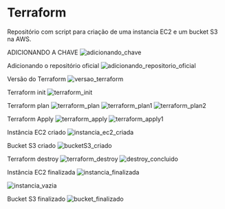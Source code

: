 # Terraform
Repositório com script para criação de uma instancia EC2 e um bucket S3 na AWS.


ADICIONANDO A CHAVE
![adicionando_chave](https://github.com/EmilleFeliciano/Terraform/assets/99232463/901fa607-ca04-4ab8-8132-9b8c8f6c26cd)

Adicionando o repositório oficial
![adicionando_repositorio_oficial](https://github.com/EmilleFeliciano/Terraform/assets/99232463/89d8c7c9-efd0-4497-b6f2-0a0ccca5ae7f)

Versão do Terraform
![versao_terraform](https://github.com/EmilleFeliciano/Terraform/assets/99232463/3798b87d-deaf-42f1-b0c2-e116d658aba9)

Terraform init
![terraform_init](https://github.com/EmilleFeliciano/Terraform/assets/99232463/5693667b-6794-4bb3-9eb6-edd1848e45a2)

Terraform plan
![terraform_plan](https://github.com/EmilleFeliciano/Terraform/assets/99232463/83a052d2-af5e-4bfc-b765-a75469ac3e60)
![terraform_plan1](https://github.com/EmilleFeliciano/Terraform/assets/99232463/37644569-4875-4b67-995d-4318dc68ae5a)
![terraform_plan2](https://github.com/EmilleFeliciano/Terraform/assets/99232463/9c3aa2ce-cf4f-42e1-9e80-e14529b42204)

Terraform Apply
![terraform_apply](https://github.com/EmilleFeliciano/Terraform/assets/99232463/e69f6ac2-a367-4892-80f5-0d55624ccfbe)
![terraform_apply1](https://github.com/EmilleFeliciano/Terraform/assets/99232463/9ae60b7f-84f8-45af-9c88-05dd481663ea)

Instância EC2 criado
![instancia_ec2_criada](https://github.com/EmilleFeliciano/Terraform/assets/99232463/1b53297b-9476-40ed-8c7d-ed50c8419b76)

Bucket S3 criado
![bucketS3_criado](https://github.com/EmilleFeliciano/Terraform/assets/99232463/494c6f15-7ae8-4178-9c49-e8cb97aa6462)

Terraform destroy
![terraform_destroy](https://github.com/EmilleFeliciano/Terraform/assets/99232463/2ffcdd6d-5085-445c-ae5a-1fd8d4aa72c4)
![destroy_concluido](https://github.com/EmilleFeliciano/Terraform/assets/99232463/e11814ec-5073-40b0-92bf-2763d97288cf)

Instância EC2 finalizada
![instancia_finalizada](https://github.com/EmilleFeliciano/Terraform/assets/99232463/ac7eb5c2-5f81-4b07-a3c8-396dfc369c6a)

![instancia_vazia](https://github.com/EmilleFeliciano/Terraform/assets/99232463/c7062e04-ee3d-4a77-9dd8-a34eca64f97a)

Bucket S3 finalizado
![bucket_finalizado](https://github.com/EmilleFeliciano/Terraform/assets/99232463/ea16a423-8f2f-4945-935c-d907ff616414)

